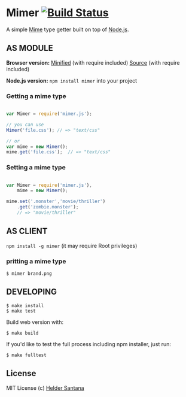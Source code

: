 Mimer [![Build Status](https://secure.travis-ci.org/heldr/mimer.png?branch=master)](http://travis-ci.org/heldr/mimer)
=========

A simple [Mime][mime] type getter built on top of [Node.js][nodejs].

AS MODULE
---------

**Browser version:** [Minified][browserminified] (with require included) [Source][browsersource] (with require included)

**Node.js version:** `npm install mimer` into your project


### Getting a mime type
```js

var Mimer = require('mimer.js');

// you can use
Mimer('file.css'); // => "text/css"

// or
var mime = new Mimer();
mime.get('file.css');  // => "text/css"

```

### Setting a mime type
```js

var Mimer = require('mimer.js'),
	mime = new Mimer();

mime.set('.monster','movie/thriller')
	.get('zombie.monster');
	// => "movie/thriller"

```

AS CLIENT
---------

`npm install -g mimer` (it may require Root privileges)

### pritting a mime type
```CLI
$ mimer brand.png
```

DEVELOPING
----------

```CLI
$ make install
$ make test
```

Build web version with:

```CLI
$ make build
```

If you'd like to test the full process including npm installer, just run:

```CLI
$ make fulltest
```

## License

MIT License
(c) [Helder Santana](http://heldr.com)

[nodejs]: http://nodejs.org/download
[mime]: http://en.wikipedia.org/wiki/MIME
[browserminified]: https://raw.github.com/heldr/mimer/master/dist/mimer.min.js
[browsersource]: https://raw.github.com/heldr/mimer/master/dist/mimer.js